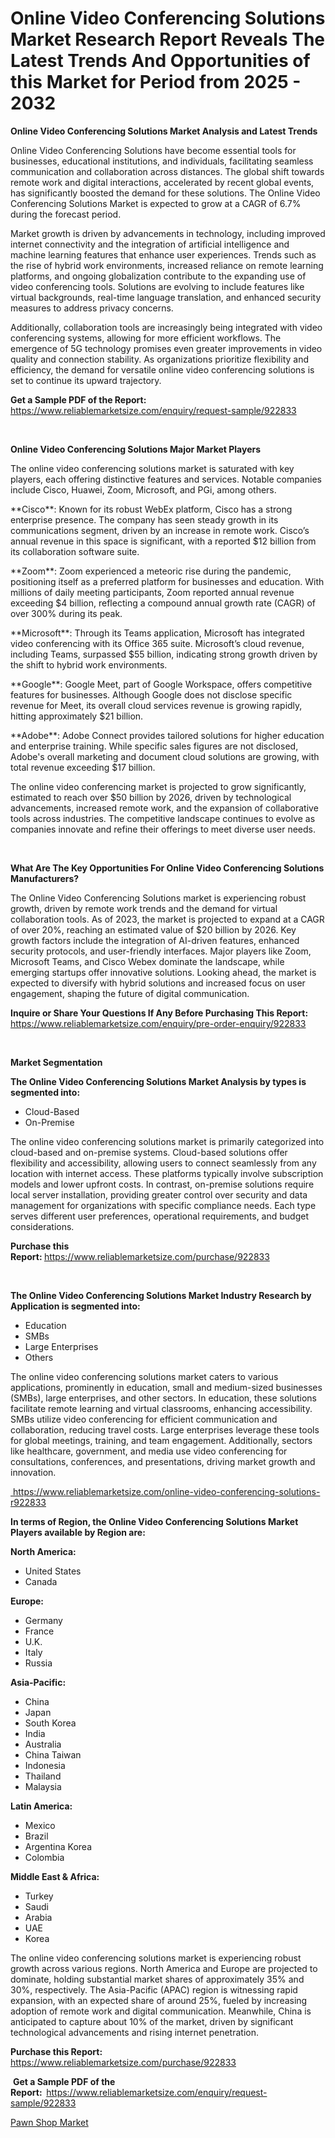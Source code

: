 <p><h1>Online Video Conferencing Solutions Market Research Report Reveals The Latest Trends And Opportunities of this Market for Period from 2025 - 2032</h1></p><p><strong>Online Video Conferencing Solutions Market Analysis and Latest Trends</strong></p>
<p><p>Online Video Conferencing Solutions have become essential tools for businesses, educational institutions, and individuals, facilitating seamless communication and collaboration across distances. The global shift towards remote work and digital interactions, accelerated by recent global events, has significantly boosted the demand for these solutions. The Online Video Conferencing Solutions Market is expected to grow at a CAGR of 6.7% during the forecast period.</p><p>Market growth is driven by advancements in technology, including improved internet connectivity and the integration of artificial intelligence and machine learning features that enhance user experiences. Trends such as the rise of hybrid work environments, increased reliance on remote learning platforms, and ongoing globalization contribute to the expanding use of video conferencing tools. Solutions are evolving to include features like virtual backgrounds, real-time language translation, and enhanced security measures to address privacy concerns.</p><p>Additionally, collaboration tools are increasingly being integrated with video conferencing systems, allowing for more efficient workflows. The emergence of 5G technology promises even greater improvements in video quality and connection stability. As organizations prioritize flexibility and efficiency, the demand for versatile online video conferencing solutions is set to continue its upward trajectory.</p></p>
<p><strong>Get a Sample PDF of the Report:&nbsp;</strong> <a href="https://www.reliablemarketsize.com/enquiry/request-sample/922833?utm_campaign=2625&utm_medium=2&utm_source=Github&utm_content=ia&utm_term=07032025&utm_id=online-video-conferencing-solutions">https://www.reliablemarketsize.com/enquiry/request-sample/922833</a></p>
<p>&nbsp;</p>
<p><strong>Online Video Conferencing Solutions Major Market Players</strong></p>
<p><p>The online video conferencing solutions market is saturated with key players, each offering distinctive features and services. Notable companies include Cisco, Huawei, Zoom, Microsoft, and PGi, among others.</p><p>**Cisco**: Known for its robust WebEx platform, Cisco has a strong enterprise presence. The company has seen steady growth in its communications segment, driven by an increase in remote work. Cisco’s annual revenue in this space is significant, with a reported $12 billion from its collaboration software suite.</p><p>**Zoom**: Zoom experienced a meteoric rise during the pandemic, positioning itself as a preferred platform for businesses and education. With millions of daily meeting participants, Zoom reported annual revenue exceeding $4 billion, reflecting a compound annual growth rate (CAGR) of over 300% during its peak.</p><p>**Microsoft**: Through its Teams application, Microsoft has integrated video conferencing with its Office 365 suite. Microsoft’s cloud revenue, including Teams, surpassed $55 billion, indicating strong growth driven by the shift to hybrid work environments.</p><p>**Google**: Google Meet, part of Google Workspace, offers competitive features for businesses. Although Google does not disclose specific revenue for Meet, its overall cloud services revenue is growing rapidly, hitting approximately $21 billion.</p><p>**Adobe**: Adobe Connect provides tailored solutions for higher education and enterprise training. While specific sales figures are not disclosed, Adobe's overall marketing and document cloud solutions are growing, with total revenue exceeding $17 billion.</p><p>The online video conferencing market is projected to grow significantly, estimated to reach over $50 billion by 2026, driven by technological advancements, increased remote work, and the expansion of collaborative tools across industries. The competitive landscape continues to evolve as companies innovate and refine their offerings to meet diverse user needs.</p></p>
<p>&nbsp;</p>
<p><strong>What Are The Key Opportunities For Online Video Conferencing Solutions Manufacturers?</strong></p>
<p><p>The Online Video Conferencing Solutions market is experiencing robust growth, driven by remote work trends and the demand for virtual collaboration tools. As of 2023, the market is projected to expand at a CAGR of over 20%, reaching an estimated value of $20 billion by 2026. Key growth factors include the integration of AI-driven features, enhanced security protocols, and user-friendly interfaces. Major players like Zoom, Microsoft Teams, and Cisco Webex dominate the landscape, while emerging startups offer innovative solutions. Looking ahead, the market is expected to diversify with hybrid solutions and increased focus on user engagement, shaping the future of digital communication.</p></p>
<p><strong>Inquire or Share Your Questions If Any Before Purchasing This Report:</strong> <a href="https://www.reliablemarketsize.com/enquiry/pre-order-enquiry/922833?utm_campaign=2625&utm_medium=2&utm_source=Github&utm_content=ia&utm_term=07032025&utm_id=online-video-conferencing-solutions">https://www.reliablemarketsize.com/enquiry/pre-order-enquiry/922833</a></p>
<p>&nbsp;</p>
<p><strong>Market Segmentation</strong></p>
<p><strong>The Online Video Conferencing Solutions Market Analysis by types is segmented into:</strong></p>
<p><ul><li>Cloud-Based</li><li>On-Premise</li></ul></p>
<p><p>The online video conferencing solutions market is primarily categorized into cloud-based and on-premise systems. Cloud-based solutions offer flexibility and accessibility, allowing users to connect seamlessly from any location with internet access. These platforms typically involve subscription models and lower upfront costs. In contrast, on-premise solutions require local server installation, providing greater control over security and data management for organizations with specific compliance needs. Each type serves different user preferences, operational requirements, and budget considerations.</p></p>
<p><strong>Purchase this Report:&nbsp;</strong><a href="https://www.reliablemarketsize.com/purchase/922833?utm_campaign=2625&utm_medium=2&utm_source=Github&utm_content=ia&utm_term=07032025&utm_id=online-video-conferencing-solutions">https://www.reliablemarketsize.com/purchase/922833</a></p>
<p>&nbsp;</p>
<p><strong>The Online Video Conferencing Solutions Market Industry Research by Application is segmented into:</strong></p>
<p><ul><li>Education</li><li>SMBs</li><li>Large Enterprises</li><li>Others</li></ul></p>
<p><p>The online video conferencing solutions market caters to various applications, prominently in education, small and medium-sized businesses (SMBs), large enterprises, and other sectors. In education, these solutions facilitate remote learning and virtual classrooms, enhancing accessibility. SMBs utilize video conferencing for efficient communication and collaboration, reducing travel costs. Large enterprises leverage these tools for global meetings, training, and team engagement. Additionally, sectors like healthcare, government, and media use video conferencing for consultations, conferences, and presentations, driving market growth and innovation.</p></p>
<p><a href="https://www.reliablemarketsize.com/online-video-conferencing-solutions-r922833?utm_campaign=2625&utm_medium=2&utm_source=Github&utm_content=ia&utm_term=07032025&utm_id=online-video-conferencing-solutions">&nbsp;https://www.reliablemarketsize.com/online-video-conferencing-solutions-r922833</a></p>
<p><strong>In terms of Region, the Online Video Conferencing Solutions Market Players available by Region are:</strong></p>
<p>
    <p> <strong> North America: </strong>
        <ul>
            <li>United States</li>
            <li>Canada</li>
        </ul>
        </p> 
    <p> <strong> Europe: </strong>
        <ul>
            <li>Germany</li>
            <li>France</li>
            <li>U.K.</li>
            <li>Italy</li>
            <li>Russia</li>
        </ul>
        </p> 
    <p> <strong> Asia-Pacific: </strong>
        <ul>
            <li>China</li>
            <li>Japan</li>
            <li>South Korea</li>
            <li>India</li>
            <li>Australia</li>
            <li>China Taiwan</li>
            <li>Indonesia</li>
            <li>Thailand</li>
            <li>Malaysia</li>
        </ul>
        </p> 
    <p> <strong> Latin America: </strong>
        <ul>
            <li>Mexico</li>
            <li>Brazil</li>
            <li>Argentina Korea</li>
            <li>Colombia</li>
        </ul>
        </p> 
    <p> <strong> Middle East & Africa: </strong>
        <ul>
            <li>Turkey</li>
            <li>Saudi</li>
            <li>Arabia</li>
            <li>UAE</li>
            <li>Korea</li>
        </ul>
    </p>
    </p>
<p><p>The online video conferencing solutions market is experiencing robust growth across various regions. North America and Europe are projected to dominate, holding substantial market shares of approximately 35% and 30%, respectively. The Asia-Pacific (APAC) region is witnessing rapid expansion, with an expected share of around 25%, fueled by increasing adoption of remote work and digital communication. Meanwhile, China is anticipated to capture about 10% of the market, driven by significant technological advancements and rising internet penetration.</p></p>
<p><strong>Purchase this Report: </strong><a href="https://www.reliablemarketsize.com/purchase/922833?utm_campaign=2625&utm_medium=2&utm_source=Github&utm_content=ia&utm_term=07032025&utm_id=online-video-conferencing-solutions">https://www.reliablemarketsize.com/purchase/922833</a></p>
<p>&nbsp;<strong>Get a Sample PDF of the Report:&nbsp;&nbsp;</strong><a href="https://www.reliablemarketsize.com/enquiry/request-sample/922833?utm_campaign=2625&utm_medium=2&utm_source=Github&utm_content=ia&utm_term=07032025&utm_id=online-video-conferencing-solutions">https://www.reliablemarketsize.com/enquiry/request-sample/922833</a></p>
<p><strong></strong></p>
<p><p><a href="https://github.com/pearlinewhite4692/Market-Research-Report-List-1/blob/main/pawn-shop-market.md?utm_campaign=2625&utm_medium=2&utm_source=Github&utm_content=ia&utm_term=07032025&utm_id=online-video-conferencing-solutions">Pawn Shop Market</a></p></p>